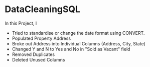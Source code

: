 # DataCleaningSQL

In this Project, I
- Tried to standardise or change the date format using CONVERT.
- Populated Property Address
- Broke out Address into Individual Columns (Address, City, State)
- Changed Y and N to Yes and No in "Sold as Vacant" field
- Removed Duplicates
- Deleted Unused Columns
